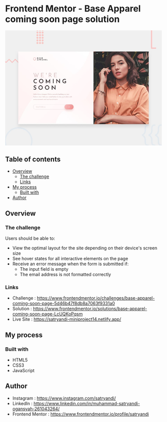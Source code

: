 # Frontend Mentor - Base Apparel coming soon page solution

![Base Apparel Coming Soon Page](assets/images/desktop-preview.jpg)

## Table of contents

- [Overview](#overview)
  - [The challenge](#the-challenge)
  - [Links](#links)
- [My process](#my-process)
  - [Built with](#built-with)
- [Author](#author)

## Overview

### The challenge

Users should be able to:

- View the optimal layout for the site depending on their device's screen size
- See hover states for all interactive elements on the page
- Receive an error message when the form is submitted if:
  - The input field is empty
  - The email address is not formatted correctly

### Links

- Challenge : https://www.frontendmentor.io/challenges/base-apparel-coming-soon-page-5d46b47f8db8a7063f9331a0
- Solution  : https://www.frontendmentor.io/solutions/base-apparel-coming-soon-page-LcUQKoPqsm
- Live Site : https://satryandi-miniproject14.netlify.app/

## My process

### Built with

- HTML5
- CSS3
- JavaScript

## Author

- Instagram : https://www.instagram.com/satryandi/
- LinkedIn : https://www.linkedin.com/in/muhammad-satryandi-ogansyah-261043264/
- Frontend Mentor : https://www.frontendmentor.io/profile/satryandi